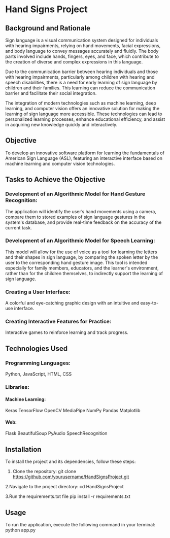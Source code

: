 # Hand Signs Project
## Background and Rationale
Sign language is a visual communication system designed for individuals with hearing impairments, relying on hand movements, facial expressions, and body language to convey messages accurately and fluidly. The body parts involved include hands, fingers, eyes, and face, which contribute to the creation of diverse and complex expressions in this language.

Due to the communication barrier between hearing individuals and those with hearing impairments, particularly among children with hearing and speech disabilities, there is a need for early learning of sign language by children and their families. This learning can reduce the communication barrier and facilitate their social integration.

The integration of modern technologies such as machine learning, deep learning, and computer vision offers an innovative solution for making the learning of sign language more accessible. These technologies can lead to personalized learning processes, enhance educational efficiency, and assist in acquiring new knowledge quickly and interactively.

## Objective
To develop an innovative software platform for learning the fundamentals of American Sign Language (ASL), featuring an interactive interface based on machine learning and computer vision technologies.

## Tasks to Achieve the Objective
### Development of an Algorithmic Model for Hand Gesture Recognition:

The application will identify the user’s hand movements using a camera, compare them to stored examples of sign language gestures in the system's database, and provide real-time feedback on the accuracy of the current task.
### Development of an Algorithmic Model for Speech Learning:

This model will allow for the use of voice as a tool for learning the letters and their shapes in sign language, by comparing the spoken letter by the user to the corresponding hand gesture image. This tool is intended especially for family members, educators, and the learner's environment, rather than for the children themselves, to indirectly support the learning of sign language.
### Creating a User Interface:

A colorful and eye-catching graphic design with an intuitive and easy-to-use interface.
### Creating Interactive Features for Practice:

Interactive games to reinforce learning and track progress.

## Technologies Used
### Programming Languages: 
Python, JavaScript, HTML, CSS
### Libraries:
#### Machine Learning:
Keras
TensorFlow
OpenCV
MediaPipe
NumPy
Pandas
Matplotlib
#### Web:
Flask
BeautifulSoup
PyAudio
SpeechRecognition

## Installation
To install the project and its dependencies, follow these steps:
1. Clone the repository:
    git clone https://github.com/yourusername/HandSignsProject.git
   
2.Navigate to the project directory:
    cd HandSignsProject

3.Run the requirements.txt file
    pip install -r requirements.txt
    
## Usage
To run the application, execute the following command in your terminal:
    python app.py
